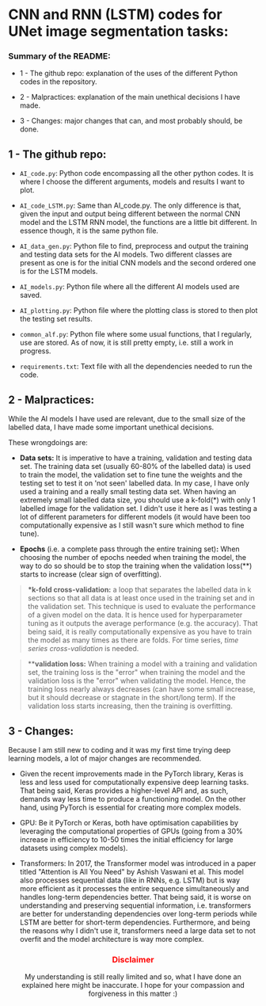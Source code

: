 # CNN and RNN (LSTM) codes for UNet image segmentation tasks:

### Summary of the README:

- 1 - The github repo: explanation of the uses of the different Python codes in the repository.

- 2 - Malpractices: explanation of the main unethical decisions I have made.

- 3 - Changes: major changes that can, and most probably should, be done.


## 1 - The github repo:

- `AI_code.py`: Python code encompassing all the other python codes. It is where I choose the different arguments, models and results I want to plot.

- `AI_code_LSTM.py`: Same than AI_code.py. The only difference is that, given the input and output being different between the normal CNN model and the LSTM RNN model, the functions are a little bit different. In essence though, it is the same python file.

- `AI_data_gen.py`: Python file to find, preprocess and output the training and testing data sets for the AI models. Two different classes are present as one is for the initial CNN models and the second ordered one is for the LSTM models.

- `AI_models.py`: Python file where all the different AI models used are saved. 

- `AI_plotting.py`: Python file where the plotting class is stored to then plot the testing set results.

- `common_alf.py`: Python file where some usual functions, that I regularly, use are stored. As of now, it is still pretty empty, i.e. still a work in progress. 

- `requirements.txt`: Text file with all the dependencies needed to run the code.


## 2 - Malpractices:

While the AI models I have used are relevant, due to the small size of the labelled data, I have made some important unethical decisions.

These wrongdoings are:
- **Data sets:** It is imperative to have a training, validation and testing data set. The training data set (usually 60-80% of the labelled data) is used to train the model, the validation set to fine tune the weights and the testing set to test it on 'not seen' labelled data. In my case, I have only used a training and a really small testing data set. When having an extremely small labelled data size, you should use a k-fold(*) with only 1 labelled image for the validation set. I didn't use it here as I was testing a lot of different parameters for different models (it would have been too computationally expensive as I still wasn't sure which method to fine tune).

- **Epochs** (i.e. a complete pass through the entire training set)**:** When choosing the number of epochs needed when training the model, the way to do so should be to stop the training when the validation loss(**) starts to increase (clear sign of overfitting). 


> **\*k-fold cross-validation:** a loop that separates the labelled data in k sections so that all data is at least once used in the training set and in the validation set. This technique is used to evaluate the performance of a given model on the data. It is hence used for hyperparameter tuning as it outputs the average performance (e.g. the accuracy). That being said, it is really computationally expensive as you have to train the model as many times as there are folds. For time series, *time series cross-validation* is needed.

>****validation loss:** When training a model with a training and validation set, the training loss is the "error" when training the model and the validation loss is the "error" when validating the model. Hence, the training loss nearly always decreases (can have some small increase, but it should decrease or stagnate in the short/long term). If the validation loss starts increasing, then the training is overfitting. 


## 3 - Changes:

Because I am still new to coding and it was my first time trying deep learning models, a lot of major changes are recommended.

- Given the recent improvements made in the PyTorch library, Keras is less and less used for computationally expensive deep learning tasks. That being said, Keras provides a higher-level API and, as such, demands way less time to produce a functioning model. On the other hand, using PyTorch is essential for creating more complex models.

- GPU: Be it PyTorch or Keras, both have optimisation capabilities by leveraging the computational properties of GPUs (going from a 30% increase in efficiency to 10-50 times the initial efficiency for large datasets using complex models).

- Transformers: In 2017, the Transformer model was introduced in a paper titled "Attention is All You Need" by Ashish Vaswani et al. This model also processes sequential data (like in RNNs, e.g. LSTM) but is way more efficient as it processes the entire sequence simultaneously and handles long-term dependencies better. That being said, it is worse on understanding and preserving sequential information, i.e. transformers are better for understanding dependencies over long-term periods while LSTM are better for short-term dependencies. Furthermore, and being the reasons why I didn't use it, transformers need a large data set to not overfit and the model architecture is way more complex.


### <div align="center"> <font color="red"> Disclaimer </font> </div>

<div align="center">
My understanding is still really limited and so, what I have done an explained here might be inaccurate. 
I hope for your compassion and forgiveness in this matter :) 
</div>